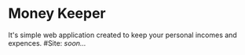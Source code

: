 # Money Keeper

It's simple web application created to keep your personal incomes and expences. 
#Site: *soon...*